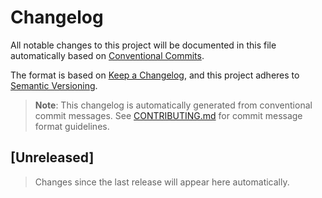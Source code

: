 # Changelog

All notable changes to this project will be documented in this file automatically based on [Conventional Commits](https://conventionalcommits.org/).

The format is based on [Keep a Changelog](https://keepachangelog.com/en/1.0.0/),
and this project adheres to [Semantic Versioning](https://semver.org/spec/v2.0.0.html).

> **Note**: This changelog is automatically generated from conventional commit messages.
> See [CONTRIBUTING.md](CONTRIBUTING.md) for commit message format guidelines.

## [Unreleased]

> Changes since the last release will appear here automatically.
